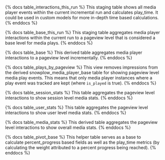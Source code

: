 {% docs table_interactions_this_run %}
This staging table shows all media player events within the current incremental run and calculates play_time. It could be used in custom models for more in-depth time based calculations.
{% enddocs %}

{% docs table_base_this_run %}
This staging table aggregates media player interactions within the current run to a pageview level that is considered a base level for media plays.
{% enddocs %}

{% docs table_base %}
This derived table aggregates media player interactions to a pageview level incrementally.
{% enddocs %}

{% docs table_plays_by_pageview %}
This view removes impressions from the derived snowplow_media_player_base table for showing pageview level media play events. This means that only media player instances where a play event was tracked are kept (where `is_played` is true).
{% enddocs %}

{% docs table_session_stats %}
This table aggregates the pageview level interactions to show session level media stats.
{% enddocs %}

{% docs table_user_stats %}
This table aggregates the pageview level interactions to show user level media stats.
{% enddocs %}

{% docs table_media_stats %}
This derived table aggregates the pageview level interactions to show overall media stats.
{% enddocs %}

{% docs table_pivot_base %}
This helper table serves as a base to calculate percent_progress based fields as well as the play_time metrics (by calculating the weight attributed to a percent progress being reached).
{% enddocs %}
